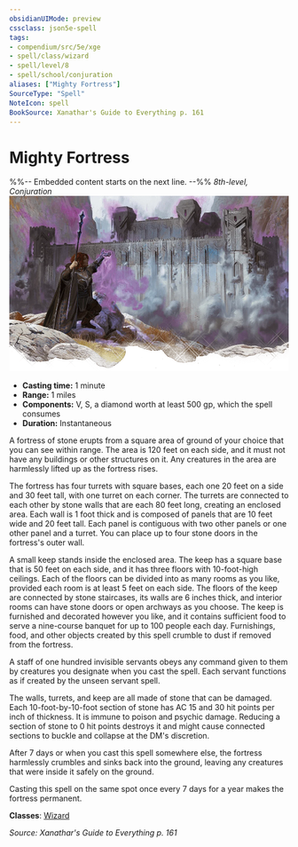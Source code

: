 ```yaml
---
obsidianUIMode: preview
cssclass: json5e-spell
tags:
- compendium/src/5e/xge
- spell/class/wizard
- spell/level/8
- spell/school/conjuration
aliases: ["Mighty Fortress"]
SourceType: "Spell"
NoteIcon: spell
BookSource: Xanathar's Guide to Everything p. 161
---
```

# Mighty Fortress
%%-- Embedded content starts on the next line. --%%
*8th-level, Conjuration*  
![](https://raw.githubusercontent.com/5etools-mirror-2/5etools-img/main/spells/XGE/Mighty%20Fortress.webp#right)  

- **Casting time:** 1 minute
- **Range:** 1 miles
- **Components:** V, S, a diamond worth at least 500 gp, which the spell consumes
- **Duration:** Instantaneous

A fortress of stone erupts from a square area of ground of your choice that you can see within range. The area is 120 feet on each side, and it must not have any buildings or other structures on it. Any creatures in the area are harmlessly lifted up as the fortress rises.

The fortress has four turrets with square bases, each one 20 feet on a side and 30 feet tall, with one turret on each corner. The turrets are connected to each other by stone walls that are each 80 feet long, creating an enclosed area. Each wall is 1 foot thick and is composed of panels that are 10 feet wide and 20 feet tall. Each panel is contiguous with two other panels or one other panel and a turret. You can place up to four stone doors in the fortress's outer wall.

A small keep stands inside the enclosed area. The keep has a square base that is 50 feet on each side, and it has three floors with 10-foot-high ceilings. Each of the floors can be divided into as many rooms as you like, provided each room is at least 5 feet on each side. The floors of the keep are connected by stone staircases, its walls are 6 inches thick, and interior rooms can have stone doors or open archways as you choose. The keep is furnished and decorated however you like, and it contains sufficient food to serve a nine-course banquet for up to 100 people each day. Furnishings, food, and other objects created by this spell crumble to dust if removed from the fortress.

A staff of one hundred invisible servants obeys any command given to them by creatures you designate when you cast the spell. Each servant functions as if created by the unseen servant spell.

The walls, turrets, and keep are all made of stone that can be damaged. Each 10-foot-by-10-foot section of stone has AC 15 and 30 hit points per inch of thickness. It is immune to poison and psychic damage. Reducing a section of stone to 0 hit points destroys it and might cause connected sections to buckle and collapse at the DM's discretion.

After 7 days or when you cast this spell somewhere else, the fortress harmlessly crumbles and sinks back into the ground, leaving any creatures that were inside it safely on the ground.

Casting this spell on the same spot once every 7 days for a year makes the fortress permanent.

**Classes**: [Wizard](/2-Mechanics/CLI/classes/wizard.md)

*Source: Xanathar's Guide to Everything p. 161*